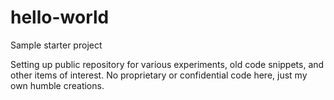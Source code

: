 # hello-world
Sample starter project

Setting up public repository for various experiments, old code snippets, and other items of interest. No proprietary or confidential code here, just my own humble creations.
